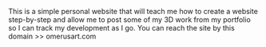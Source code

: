 This is a simple personal website that will teach me how to create a website step-by-step and allow me to post some of my 3D work from my portfolio so I can track my development as I go.
You can reach the site by this domain >> omerusart.com
